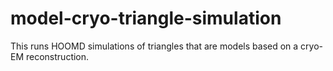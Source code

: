 # model-cryo-triangle-simulation
This runs HOOMD simulations of triangles that are models based on a cryo-EM reconstruction.
